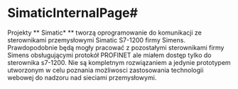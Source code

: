# SimaticInternalPage#

Projekty ** Simatic* ** tworzą oprogramowanie do komunikacji ze sterownikami przemysłowymi Simatic S7-1200 firmy  Simens.
Prawdopodobnie będą mogły pracować z pozostałymi sterownikami firmy Simens obsługującymi protokół PROFINET ale miałem dostęp tylko do sterownika s7-1200.
Nie są kompletnym rozwiązaniem a jedynie prototypem utworzonym w celu poznania możliwosci zastosowania technologii webowej do nadzoru nad sieciami przemysłowymi.